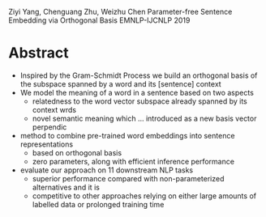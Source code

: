 Ziyi Yang, Chenguang Zhu, Weizhu Chen
Parameter-free Sentence Embedding via Orthogonal Basis
EMNLP-IJCNLP 2019

# Abstract

* Inspired by the Gram-Schmidt Process we build an orthogonal basis 
  of the subspace spanned by a word and its [sentence] context
* We model the meaning of a word in a sentence based on two aspects
  * relatedness to the word vector subspace already spanned by its context wrds
  * novel semantic meaning which ... introduced as a new basis vector perpendic
* method  to combine pre-trained word embeddings into sentence representations
  * based on orthogonal basis
  * zero parameters, along with efficient inference performance
* evaluate our approach on 11 downstream NLP tasks
  * superior performance compared with non-parameterized alternatives and it is
  * competitive to other approaches
    relying on either large amounts of labelled data or prolonged training time
